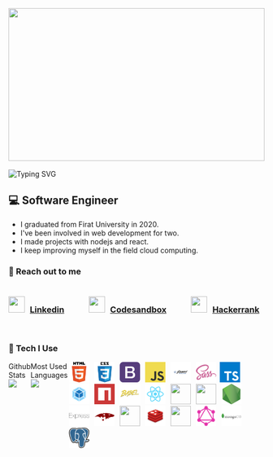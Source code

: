 <p>
<img src="https://media.giphy.com/media/MGdfeiKtEiEPS/giphy.gif" width="100%"  height="300"> 
</p>

![Typing SVG](https://readme-typing-svg.herokuapp.com?color=03A062&center=true&vCenter=true&width=600&lines=Hi+Guys%2C;I'm+Murat%2C;I'm+a+Software+Engineer.;)

## :computer: Software Engineer 
- I graduated from Firat University in 2020.
- I've been involved in web development for two.
- I made projects with nodejs and react.
- I keep improving myself in the field cloud computing.
  <br/>

### :pushpin: Reach out to me

<div class="social"  style="display:flex;justify-content:space-between;">

### <img  height="32" width="32" src="https://unpkg.com/simple-icons@v5/icons/linkedin.svg" /><span style="margin:10px;">[Linkedin]</span>

### <img  height="32" width="32" src="https://unpkg.com/simple-icons@v5/icons/codesandbox.svg" /><span style="margin:10px;">[Codesandbox]</span>

### <img  height="32" width="32" src="https://unpkg.com/simple-icons@v5/icons/hackerrank.svg" /><span style="margin:10px;">[Hackerrank]</span>

 </div>

[linkedin]: https://www.linkedin.com/in/muratcayir23/
[codesandbox]: https://codesandbox.io/u/muratcayir
[hackerrank]: https://www.hackerrank.com/muratcayir

<br/>

### :pushpin: Tech I Use

<div style="display:flex;justify-content:space-around;">

<div>
<summary>Github Stats</summary>
<img style="height:180px;"src="https://github-readme-stats.vercel.app/api?username=muratcayir&show_icons=true&theme=highcontrast">
</div>

<div>
<summary>Most Used Languages</summary>
<img style="height:180px;" src="https://github-readme-stats.vercel.app/api/top-langs/?username=muratcayir&layout=compact">
</div>


<br/>
<div>
<img  width="40px" height="40px" style="margin:0 3px" src="https://raw.githubusercontent.com/github/explore/80688e429a7d4ef2fca1e82350fe8e3517d3494d/topics/html/html.png">
<img  width="40px" height="40px" style="margin:0 3px" src="https://raw.githubusercontent.com/github/explore/80688e429a7d4ef2fca1e82350fe8e3517d3494d/topics/css/css.png">
<img  width="40px" height="40px" style="margin:0 3px" src="https://raw.githubusercontent.com/github/explore/80688e429a7d4ef2fca1e82350fe8e3517d3494d/topics/bootstrap/bootstrap.png">
<img width="40px" height="40px" style="margin:0 3px" src="https://raw.githubusercontent.com/github/explore/80688e429a7d4ef2fca1e82350fe8e3517d3494d/topics/javascript/javascript.png">
<img width="40px" height="40px" style="margin:0 3px" src="https://raw.githubusercontent.com/github/explore/80688e429a7d4ef2fca1e82350fe8e3517d3494d/topics/jquery/jquery.png">
<img  width="40px" height="40px" style="margin:0 3px" src="https://raw.githubusercontent.com/github/explore/80688e429a7d4ef2fca1e82350fe8e3517d3494d/topics/sass/sass.png">
<img  width="40px" height="40px" src="https://raw.githubusercontent.com/github/explore/80688e429a7d4ef2fca1e82350fe8e3517d3494d/topics/typescript/typescript.png">
<img  width="40px" height="40px" style="margin:0 3px" src="https://raw.githubusercontent.com/github/explore/80688e429a7d4ef2fca1e82350fe8e3517d3494d/topics/webpack/webpack.png">
<img  width="40px" height="40px" style="margin:0 3px" src="https://raw.githubusercontent.com/github/explore/80688e429a7d4ef2fca1e82350fe8e3517d3494d/topics/npm/npm.png">
<img  width="40px" height="40px" style="margin:0 3px" src="https://raw.githubusercontent.com/github/explore/80688e429a7d4ef2fca1e82350fe8e3517d3494d/topics/babel/babel.png">
<img width="40px" height="40px" style="margin:0 3px" src="https://raw.githubusercontent.com/github/explore/80688e429a7d4ef2fca1e82350fe8e3517d3494d/topics/react/react.png">
<img  width="40px" height="40px" style="margin:0 3px" src="https://avatars3.githubusercontent.com/u/16343502?v=3&s=200">
<img  width="40px" height="40px" style="margin:0 3px" src="https://avatars.githubusercontent.com/u/7658037?s=280&v=4">
<img  width="40px" height="40px" style="margin:0 3px" src="https://raw.githubusercontent.com/github/explore/80688e429a7d4ef2fca1e82350fe8e3517d3494d/topics/nodejs/nodejs.png">
<img  width="40px" height="40px" style="margin:0 3px" src="https://raw.githubusercontent.com/github/explore/80688e429a7d4ef2fca1e82350fe8e3517d3494d/topics/express/express.png">
<img width="40px" height="40px" style="margin:0 3px" src="https://raw.githubusercontent.com/github/explore/80688e429a7d4ef2fca1e82350fe8e3517d3494d/topics/mongoose/mongoose.png">
<img  width="40px" height="40px" style="margin:0 3px" src="https://cdn.freebiesupply.com/logos/large/2x/socket-io-logo-png-transparent.png">
<img  width="40px" height="40px" style="margin:0 3px" src="https://raw.githubusercontent.com/github/explore/80688e429a7d4ef2fca1e82350fe8e3517d3494d/topics/redis/redis.png">
<img  width="40px" height="40px" style="margin:0 3px" src="https://avatars.githubusercontent.com/u/96669?s=280&v=4">
<img  width="40px" height="40px" style="margin:0 3px" src="https://raw.githubusercontent.com/github/explore/80688e429a7d4ef2fca1e82350fe8e3517d3494d/topics/graphql/graphql.png">
<img  width="40px" height="40px" style="margin:0 3px" src="https://raw.githubusercontent.com/github/explore/80688e429a7d4ef2fca1e82350fe8e3517d3494d/topics/mongodb/mongodb.png">
<img width="40px" height="40px" style="margin:0 3px" src="https://raw.githubusercontent.com/github/explore/80688e429a7d4ef2fca1e82350fe8e3517d3494d/topics/postgresql/postgresql.png">
<br/><br/>
</div>



